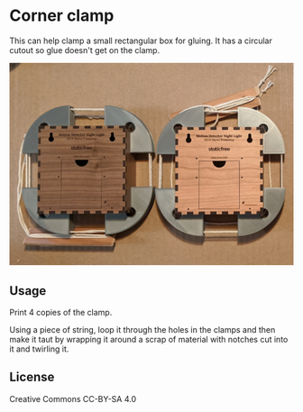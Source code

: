 Corner clamp
============

This can help clamp a small rectangular box for gluing.
It has a circular cutout so glue doesn't get on the clamp.

![Corner Clamp demonstration](corner-clamp.jpg)

Usage
-----

Print 4 copies of the clamp.

Using a piece of string, loop it through the holes in the clamps and then make
it taut by wrapping it around a scrap of material with notches cut into it and
twirling it.

License
-------
Creative Commons CC-BY-SA 4.0
